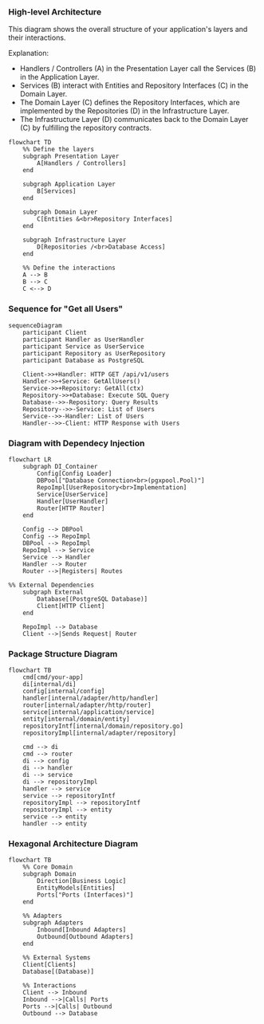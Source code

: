 ### High-level Architecture
This diagram shows the overall structure of your application's layers and their interactions.

Explanation:

- Handlers / Controllers (A) in the Presentation Layer call the Services (B) in the Application Layer.
- Services (B) interact with Entities and Repository Interfaces (C) in the Domain Layer.
- The Domain Layer (C) defines the Repository Interfaces, which are implemented by the Repositories (D) in the Infrastructure Layer.
- The Infrastructure Layer (D) communicates back to the Domain Layer (C) by fulfilling the repository contracts.

```mermaid
flowchart TD
    %% Define the layers
    subgraph Presentation Layer
        A[Handlers / Controllers]
    end

    subgraph Application Layer
        B[Services]
    end

    subgraph Domain Layer
        C[Entities &<br>Repository Interfaces]
    end

    subgraph Infrastructure Layer
        D[Repositories /<br>Database Access]
    end

    %% Define the interactions
    A --> B
    B --> C
    C <--> D
```

### Sequence for "Get all Users"

```mermaid
sequenceDiagram
    participant Client
    participant Handler as UserHandler
    participant Service as UserService
    participant Repository as UserRepository
    participant Database as PostgreSQL

    Client->>+Handler: HTTP GET /api/v1/users
    Handler->>+Service: GetAllUsers()
    Service->>+Repository: GetAll(ctx)
    Repository->>+Database: Execute SQL Query
    Database-->>-Repository: Query Results
    Repository-->>-Service: List of Users
    Service-->>-Handler: List of Users
    Handler-->>-Client: HTTP Response with Users
```

### Diagram with Dependecy Injection

```mermaid
flowchart LR
    subgraph DI_Container
        Config[Config Loader]
        DBPool["Database Connection<br>(pgxpool.Pool)"]
        RepoImpl[UserRepository<br>Implementation]
        Service[UserService]
        Handler[UserHandler]
        Router[HTTP Router]
    end

    Config --> DBPool
    Config --> RepoImpl
    DBPool --> RepoImpl
    RepoImpl --> Service
    Service --> Handler
    Handler --> Router
    Router -->|Registers| Routes

%% External Dependencies
    subgraph External
        Database[(PostgreSQL Database)]
        Client[HTTP Client]
    end

    RepoImpl --> Database
    Client -->|Sends Request| Router

```

### Package Structure Diagram

```mermaid
flowchart TB
    cmd[cmd/your-app]
    di[internal/di]
    config[internal/config]
    handler[internal/adapter/http/handler]
    router[internal/adapter/http/router]
    service[internal/application/service]
    entity[internal/domain/entity]
    repositoryIntf[internal/domain/repository.go]
    repositoryImpl[internal/adapter/repository]

    cmd --> di
    cmd --> router
    di --> config
    di --> handler
    di --> service
    di --> repositoryImpl
    handler --> service
    service --> repositoryIntf
    repositoryImpl --> repositoryIntf
    repositoryImpl --> entity
    service --> entity
    handler --> entity
```

### Hexagonal Architecture Diagram

```mermaid
flowchart TB
    %% Core Domain
    subgraph Domain
        Direction[Business Logic]
        EntityModels[Entities]
        Ports["Ports (Interfaces)"]
    end

    %% Adapters
    subgraph Adapters
        Inbound[Inbound Adapters]
        Outbound[Outbound Adapters]
    end

    %% External Systems
    Client[Clients]
    Database[(Database)]

    %% Interactions
    Client --> Inbound
    Inbound -->|Calls| Ports
    Ports -->|Calls| Outbound
    Outbound --> Database

```
